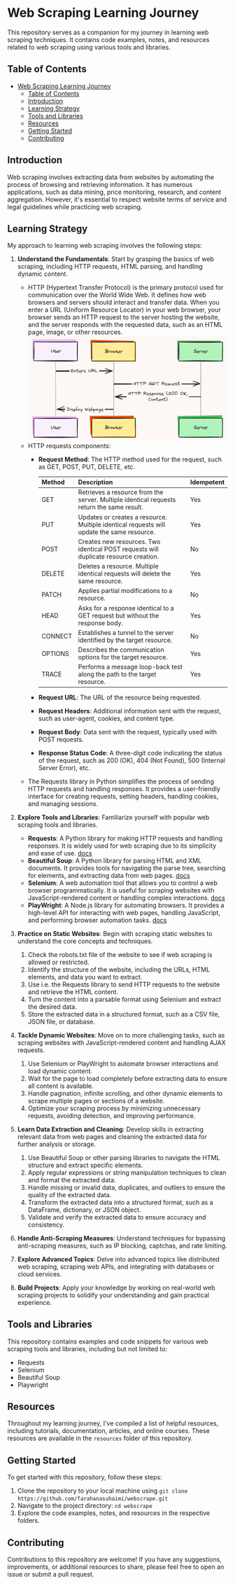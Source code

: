 # Web Scraping Learning Journey

This repository serves as a companion for my journey in learning web scraping techniques. It contains code examples, notes, and resources related to web scraping using various tools and libraries.

## Table of Contents

- [Web Scraping Learning Journey](#web-scraping-learning-journey)
  - [Table of Contents](#table-of-contents)
  - [Introduction](#introduction)
  - [Learning Strategy](#learning-strategy)
  - [Tools and Libraries](#tools-and-libraries)
  - [Resources](#resources)
  - [Getting Started](#getting-started)
  - [Contributing](#contributing)

## Introduction

Web scraping involves extracting data from websites by automating the process of browsing and retrieving information. It has numerous applications, such as data mining, price monitoring, research, and content aggregation. However, it's essential to respect website terms of service and legal guidelines while practicing web scraping.

## Learning Strategy

My approach to learning web scraping involves the following steps:

1. **Understand the Fundamentals**: Start by grasping the basics of web scraping, including HTTP requests, HTML parsing, and handling dynamic content.
    - HTTP (Hypertext Transfer Protocol) is the primary protocol used for communication over the World Wide Web. It defines how web browsers and servers should interact and transfer data. When you enter a URL (Uniform Resource Locator) in your web browser, your browser sends an HTTP request to the server hosting the website, and the server responds with the requested data, such as an HTML page, image, or other resources.
    ![HTTP GET request](getRequest.png)
    - HTTP requests components:
      - **Request Method**: The HTTP method used for the request, such as GET, POST, PUT, DELETE, etc.

        | Method     | Description                                                                                                             | Idempotent |
        |------------|-------------------------------------------------------------------------------------------------------------------------|------------|
        | GET   | Retrieves a resource from the server. Multiple identical requests return the same result.                               | Yes        |
        | PUT   | Updates or creates a resource. Multiple identical requests will update the same resource.                              | Yes        |
        | POST  | Creates new resources. Two identical POST requests will duplicate resource creation.                                    | No         |
        | DELETE| Deletes a resource. Multiple identical requests will delete the same resource.                                           | Yes        |
        | PATCH | Applies partial modifications to a resource.                                                                             | No         |
        | HEAD  | Asks for a response identical to a GET request but without the response body.                                             | Yes        |
        | CONNECT| Establishes a tunnel to the server identified by the target resource.                                                     | No         |
        | OPTIONS| Describes the communication options for the target resource.                                                              | Yes        |
        | TRACE | Performs a message loop-back test along the path to the target resource.                                                  | Yes        |
      - **Request URL**: The URL of the resource being requested.
      - **Request Headers**: Additional information sent with the request, such as user-agent, cookies, and content type.
      - **Request Body**: Data sent with the request, typically used with POST requests.
      - **Response Status Code**: A three-digit code indicating the status of the request, such as 200 (OK), 404 (Not Found), 500 (Internal Server Error), etc.
    - The Requests library in Python simplifies the process of sending HTTP requests and handling responses. It provides a user-friendly interface for creating requests, setting headers, handling cookies, and managing sessions.
2. **Explore Tools and Libraries**: Familiarize yourself with popular web scraping tools and libraries.
   - **Requests**: A Python library for making HTTP requests and handling responses. It is widely used for web scraping due to its simplicity and ease of use. [docs](https://requests.readthedocs.io/en/latest/)
   - **Beautiful Soup**: A Python library for parsing HTML and XML documents. It provides tools for navigating the parse tree, searching for elements, and extracting data from web pages. [docs](https://www.crummy.com/software/BeautifulSoup/bs4/doc/)
   - **Selenium**: A web automation tool that allows you to control a web browser programmatically. It is useful for scraping websites with JavaScript-rendered content or handling complex interactions. [docs](https://www.selenium.dev/documentation/en/)
   - **PlayWright**: A Node.js library for automating browsers. It provides a high-level API for interacting with web pages, handling JavaScript, and performing browser automation tasks. [docs](https://playwright.dev/docs/intro)
3. **Practice on Static Websites**: Begin with scraping static websites to understand the core concepts and techniques.
    1. Check the robots.txt file of the website to see if web scraping is allowed or restricted. 
    2. Identify the structure of the website, including the URLs, HTML elements, and data you want to extract.
    3. Use i.e. the Requests library to send HTTP requests to the website and retrieve the HTML content.
    4. Turn the content into a parsable format using Selenium and extract the desired data.
    5. Store the extracted data in a structured format, such as a CSV file, JSON file, or database.

4. **Tackle Dynamic Websites**: Move on to more challenging tasks, such as scraping websites with JavaScript-rendered content and handling AJAX requests.
    1. Use Selenium or PlayWright to automate browser interactions and load dynamic content.
    2. Wait for the page to load completely before extracting data to ensure all content is available.
    3. Handle pagination, infinite scrolling, and other dynamic elements to scrape multiple pages or sections of a website.
    4. Optimize your scraping process by minimizing unnecessary requests, avoiding detection, and improving performance.

5. **Learn Data Extraction and Cleaning**: Develop skills in extracting relevant data from web pages and cleaning the extracted data for further analysis or storage.
   1. Use Beautiful Soup or other parsing libraries to navigate the HTML structure and extract specific elements.
   2. Apply regular expressions or string manipulation techniques to clean and format the extracted data.
   3. Handle missing or invalid data, duplicates, and outliers to ensure the quality of the extracted data.
   4. Transform the extracted data into a structured format, such as a DataFrame, dictionary, or JSON object.
   5. Validate and verify the extracted data to ensure accuracy and consistency.

6. **Handle Anti-Scraping Measures**: Understand techniques for bypassing anti-scraping measures, such as IP blocking, captchas, and rate limiting.

7. **Explore Advanced Topics**: Delve into advanced topics like distributed web scraping, scraping web APIs, and integrating with databases or cloud services.

8. **Build Projects**: Apply your knowledge by working on real-world web scraping projects to solidify your understanding and gain practical experience.

## Tools and Libraries

This repository contains examples and code snippets for various web scraping tools and libraries, including but not limited to:

- Requests
- Selenium
- Beautiful Soup
- Playwright

## Resources

Throughout my learning journey, I've compiled a list of helpful resources, including tutorials, documentation, articles, and online courses. These resources are available in the `resources` folder of this repository.

## Getting Started

To get started with this repository, follow these steps:

1. Clone the repository to your local machine using `git clone https://github.com/farahanasuhaimi/webscrape.git`
2. Navigate to the project directory: `cd webscrape`
3. Explore the code examples, notes, and resources in the respective folders.

## Contributing

Contributions to this repository are welcome! If you have any suggestions, improvements, or additional resources to share, please feel free to open an issue or submit a pull request.